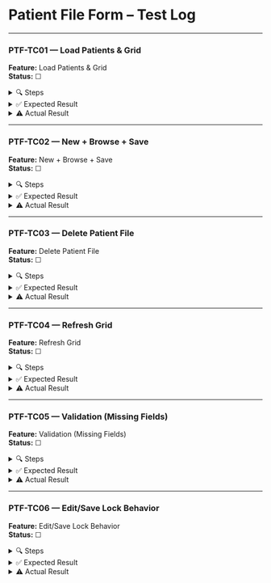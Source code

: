 ﻿# Patient File Form – Test Log

---

### PTF-TC01 — Load Patients & Grid

**Feature:** Load Patients & Grid  
**Status:** ☐

<details>
<summary>🔍 Steps</summary>

1. Launch app, log in.  
2. Click **PatientFiles** in left nav.  
3. Observe:  
   - `cbPatients` dropdown is populated.  
   - DataGrid shows existing files with columns: FileId, PatientFullName, FileName, FileType, FileSizeBytes, UploadTimestamp.
</details>

<details>
<summary>✅ Expected Result</summary>

- `cbPatients` has at least one entry (if DB has patients).  
- DataGrid lists all patient files with correct metadata (no blank rows).
</details>

<details>
<summary>⚠️ Actual Result</summary>

*Fill after test run…*  
</details>

---

### PTF-TC02 — New + Browse + Save

**Feature:** New + Browse + Save  
**Status:** ☐

<details>
<summary>🔍 Steps</summary>

1. Click **New**.  
2. Enable `cbPatients`; select “John Doe.”  
3. Click **Browse…**, pick “test.txt.”  
4. Verify `txtFileName` shows “test.txt”; `txtFilePath` shows full path.  
5. Click **Save**.
</details>

<details>
<summary>✅ Expected Result</summary>

- Message: “New patient file added.”  
- After “OK,” DataGrid reloads showing new row with FileName=“test.txt,” correct PatientFullName, FileType, FileSizeBytes, UploadTimestamp.
</details>

<details>
<summary>⚠️ Actual Result</summary>

*Fill after test run…*  
</details>

---

### PTF-TC03 — Delete Patient File

**Feature:** Delete Patient File  
**Status:** ☐

<details>
<summary>🔍 Steps</summary>

1. Select the row from PTF-TC02.  
2. Click **Delete**.  
3. In confirmation dialog, click **Yes**.
</details>

<details>
<summary>✅ Expected Result</summary>

- Message: “Patient file deleted.”  
- After “OK,” that row is removed from DataGrid.
</details>

<details>
<summary>⚠️ Actual Result</summary>

*Fill after test run…*  
</details>

---

### PTF-TC04 — Refresh Grid

**Feature:** Refresh Grid  
**Status:** ☐

<details>
<summary>🔍 Steps</summary>

1. Click **Refresh** (no row selected).
</details>

<details>
<summary>✅ Expected Result</summary>

- DataGrid reloads, showing all current patient files.
</details>

<details>
<summary>⚠️ Actual Result</summary>

*Fill after test run…*  
</details>

---

### PTF-TC05 — Validation (Missing Fields)

**Feature:** Validation (Missing Fields)  
**Status:** ☐

<details>
<summary>🔍 Steps</summary>

1. Click **New**.  
2. Do not select a patient or browse for a file.  
3. Click **Save**.
</details>

<details>
<summary>✅ Expected Result</summary>

- Warning: “Please select a patient and a file first.”  
- No file is inserted.
</details>

<details>
<summary>⚠️ Actual Result</summary>

*Fill after test run…*  
</details>

---

### PTF-TC06 — Edit/Save Lock Behavior

**Feature:** Edit/Save Lock Behavior  
**Status:** ☐

<details>
<summary>🔍 Steps</summary>

1. Select an existing patient-file row (if any).  
2. Click **Edit** (should be disabled).
</details>

<details>
<summary>✅ Expected Result</summary>

- **Edit** remains disabled (no edit support).  
- **New** and **Refresh** remain enabled.
</details>

<details>
<summary>⚠️ Actual Result</summary>

*Fill after test run…*  
</details>
